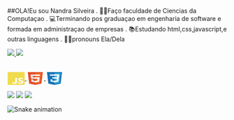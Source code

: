##OLA!Eu sou Nandra Silveira
. 👩‍💻Faço faculdade de Ciencias da Computaçao
. 💻Terminando pos graduaçao em engenharia de software e formada em administraçao de empresas
. 📚Estudando html,css,javascript,e outras linguagens
. 👩‍🦰pronouns Ela/Dela

  <a href="https://github.com/nandrass">
  <img height="180em" src="https://github-readme-stats.vercel.app/api?username=nandrass&show_icons=true&theme=dracula&include_all_commits=true&count_private=true"/>
  <img height="180em" src="https://github-readme-stats.vercel.app/api/top-langs/?username=nandrass&layout=compact&langs_count=7&theme=dracula"/>
</div>
<div style="display: inline_block"><br>
  
<div style="display: inline_block"><br>
  <img align="center" alt="nandra-Js" height="30" width="40" src="https://raw.githubusercontent.com/devicons/devicon/master/icons/javascript/javascript-plain.svg">
  <img align="center" alt="nandra-HTML" height="30" width="40" src="https://raw.githubusercontent.com/devicons/devicon/master/icons/html5/html5-original.svg">
  <img align="center" alt="nandra-CSS" height="30" width="40" src="https://raw.githubusercontent.com/devicons/devicon/master/icons/css3/css3-original.svg">
 </div>

 <a href="https://discord.gg/wagxzStdcR" target="_blank"><img src="https://img.shields.io/badge/Discord-7289DA?style=for-the-badge&logo=discord&logoColor=white" target="_blank"></a> 
  <a href = "mailto:contatorafaballerini@gmail.com"><img src="https://img.shields.io/badge/-Gmail-%23333?style=for-the-badge&logo=gmail&logoColor=white" target="_blank"></a>
  <a href="https://www.linkedin.com/in/rafaella-ballerini-45875016a" target="_blank"><img src="https://img.shields.io/badge/-LinkedIn-%230077B5?style=for-the-badge&logo=linkedin&logoColor=white" target="_blank"></a> 
 
  ![Snake animation](https://github.com/nandrasilveira/nandrasilveira/blob/output/github-contribution-grid-snake.svg)
 
</div>
